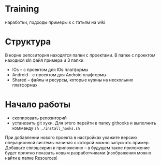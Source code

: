 Training
========
наработки, подходы примеры к с татьям на wiki

Структура
========
В корне репозитория находятся папки с проектами. В папке с проектом находися sln файл примера и 3 папки:
* IOs – с проектом для IOs платформы
* Android – c проектом для Android плафтормы
* Shared – файлы и ресурсы, которые нужны на нескольких платформах
 
Начало работы
========
* скопировать репозиторий
* установить git хуки. Для этого перейти в папку githooks и выполнить комманду `sh ./install_hooks.sh`

При добавлении нового проекта в настройках укажите версию операционной системы начиная с которой можно запускать пример. Добавьте сплэшскрин к приложению – в будущем такое приложение будет приятно показать новым разработчиками (изображения можно найти в папке Resources)



